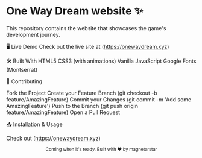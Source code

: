 # One Way Dream website ✨

This repository contains the website that showcases the game's development journey.

🖥️ Live Demo
Check out the live site at (https://onewaydream.xyz)

🛠️ Built With
HTML5
CSS3 (with animations)
Vanilla JavaScript
Google Fonts (Montserrat)

🤝 Contributing

Fork the Project
Create your Feature Branch (git checkout -b feature/AmazingFeature)
Commit your Changes (git commit -m 'Add some AmazingFeature')
Push to the Branch (git push origin feature/AmazingFeature)
Open a Pull Request

📥 Installation & Usage

Check out (https://onewaydream.xyz)

<div align="center">
  <sub>Coming when it's ready. Built with ❤️ by magnetarstar </sub>
</div>

